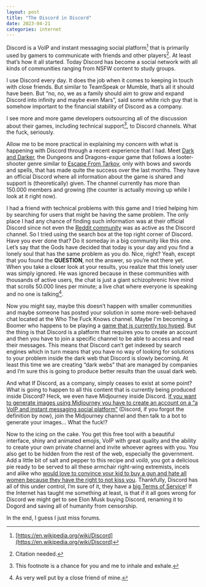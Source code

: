 ```yaml
---
layout: post
title: "The Discord in Discord"
date: 2023-04-21
categories: internet
---
```


Discord is a VoIP and instant messaging social platform[^1] that is primarily used by gamers to communicate with friends and other players[^2]. At least that’s how it all started. Today Discord has become a social network with all kinds of communities ranging from NSFW content to study groups.

I use Discord every day. It does the job when it comes to keeping in touch with close friends. But similar to TeamSpeak or Mumble, that’s all it should have been. But “no, no, we as a family should aim to grow and expand Discord into infinity and maybe even Mars”, said some white rich guy that is somehow important to the financial stability of Discord as a company.

I see more and more game developers outsourcing all of the discussion about their games, including technical support[^3], to Discord channels. What the fuck, seriously. 

Allow me to be more practical in explaining my concern with what is happening with Discord through a recent experience that I had. Meet [Dark and Darker](https://www.ironmace.com/), the Dungeons and Dragons-*esque* game that follows a looter-shooter genre similar to [Escape From Tarkov](https://www.escapefromtarkov.com/), only with bows and swords and spells, that has made quite the success over the last months. They have an official Discord where all information about the game is shared and support is (theoretically) given. The channel currently has more than 150.000 members and growing (the counter is actually moving up while I look at it right now).

I had a friend with technical problems with this game and I tried helping him by searching for users that might be having the same problem. The only place I had any chance of finding such information was at their official Discord since not even the [Reddit community](https://reddit.com/r/darkanddarker) was as active as the Discord channel. So I tried using the search box at the top right corner of Discord. Have you ever done that? Do it someday in a big community like this one. Let’s say that the Gods have decided that today is your day and you find a lonely soul that has the same problem as you do. Nice, right? Yeah, except that you found the **QUESTION**, not the answer, so you’re not there yet. When you take a closer look at your results, you realize that this lonely user was simply ignored. He was ignored because in these communities with thousands of active users, the chat is just a giant schizophrenic hive mind that scrolls 50.000 lines per minute; a live chat where everyone is speaking and no one is talking[^4].

Now you might say, maybe this doesn’t happen with smaller communities and maybe someone has posted your solution in some more-well-behaved chat located at the Who The Fuck Knows channel. Maybe I'm becoming a Boomer who happens to be playing a [game that is currently too hyped](https://www.reddit.com/r/DarkAndDarker/comments/12lyixr/discord_broken_by_a_short_message/). But the thing is that Discord is a platform that requires you to create an account and then you have to join a specific channel to be able to access and read their messages. This means that Discord can’t get indexed by search engines which in turn means that you have no way of looking for solutions to your problem inside the dark web that Discord is slowly becoming. At least this time we are creating “dark webs” that are managed by companies and I’m sure this is going to produce better results than the usual dark web.

And what If Discord, as a company, simply ceases to exist at some point? What is going to happen to all this content that is currently being produced inside Discord? Heck, we even have Midjourney inside Discord. [If you want to generate images using Midjourney you have to create an account on a “a VoIP and instant messaging social platform”](https://docs.midjourney.com/docs/quick-start) (Discord, if you forgot the definition by now), join the Midjourney channel and then talk to a bot to generate your images… What the fuck!?

Now to the icing on the cake. You get this free tool with a beautiful interface, shiny and animated emojis, VoIP with great quality and the ability to create your own private channel and invite whoever agrees with you. You also get to be hidden from the rest of the web, especially the government. Add a little bit of salt and pepper to this recipe and *voilà*, you got a delicious pie ready to be served to all these armchair right-wing extremists, incels and alike who [would love to convince your kid to buy a gun and hate all women because they have the right to not kiss you](https://techcrunch.com/2022/05/18/buffalo-shooting-twitch-discord-4chan-8chan-ny-ag/). Thankfully, Discord has all of this under control, I’m sure of it, they have a [big Terms of Service](https://discord.com/terms)! If the Internet has taught me something at least, is that if it all goes wrong for Discord we might get to see Elon Musk buying Discord, renaming it to Dogord and saving all of humanity from censorship.

In the end, I guess I just miss forums.

[^1]: [https://en.wikipedia.org/wiki/Discord](https://en.wikipedia.org/wiki/Discord)
[^2]: Citation needed.
[^3]: This footnote is a chance for you and me to inhale and exhale.
[^4]: As very well put by a close friend of mine.